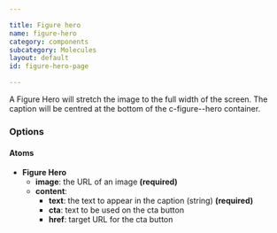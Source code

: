 ```yaml
---

title: Figure hero 
name: figure-hero
category: components
subcategory: Molecules
layout: default
id: figure-hero-page

---
```


<script>
component("figure-hero", { "type":"hero", "image": "https://www.york.ac.uk/preview/pattern-library/media/StainedGlass-HoA-JohnHoulihan-060.jpg", "content": { "text" :"<h1>Undergraduate study</h1>\n<p>Study at York and you'll graduate with more than a qualification.</p>\n<p><a href=\"#\" class=\"c-btn c-btn--small\">Find a course <i class=\"c-icon c-icon--search c-icon-after\"></i> </a><a href=\"#\" class=\"c-btn c-btn--small\">Book an open day</a></p>\n</div>", "position": "bottom-centre" } } )
</script>

<div class="lead"><p>A Figure Hero will stretch the image to the full width of the screen. The caption will be centred at the bottom of the c-figure--hero container.</p></div>


### Options 

#### Atoms

* **Figure Hero**
  * **image**: the URL of an image **(required)**
  * **content**:
    * **text**: the text to appear in the caption (string) **(required)**
    * **cta**: text to be used on the cta button
    * **href**: target URL for the cta button 
